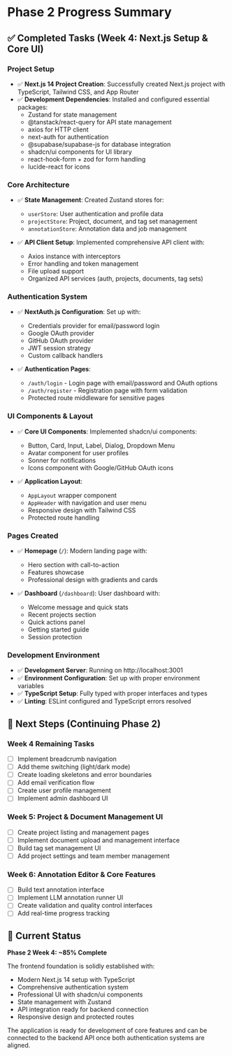 # Phase 2 Progress Summary

## ✅ Completed Tasks (Week 4: Next.js Setup & Core UI)

### Project Setup

- ✅ **Next.js 14 Project Creation**: Successfully created Next.js project with TypeScript, Tailwind CSS, and App Router
- ✅ **Development Dependencies**: Installed and configured essential packages:
  - Zustand for state management
  - @tanstack/react-query for API state management
  - axios for HTTP client
  - next-auth for authentication
  - @supabase/supabase-js for database integration
  - shadcn/ui components for UI library
  - react-hook-form + zod for form handling
  - lucide-react for icons

### Core Architecture

- ✅ **State Management**: Created Zustand stores for:

  - `userStore`: User authentication and profile data
  - `projectStore`: Project, document, and tag set management
  - `annotationStore`: Annotation data and job management

- ✅ **API Client Setup**: Implemented comprehensive API client with:
  - Axios instance with interceptors
  - Error handling and token management
  - File upload support
  - Organized API services (auth, projects, documents, tag sets)

### Authentication System

- ✅ **NextAuth.js Configuration**: Set up with:

  - Credentials provider for email/password login
  - Google OAuth provider
  - GitHub OAuth provider
  - JWT session strategy
  - Custom callback handlers

- ✅ **Authentication Pages**:
  - `/auth/login` - Login page with email/password and OAuth options
  - `/auth/register` - Registration page with form validation
  - Protected route middleware for sensitive pages

### UI Components & Layout

- ✅ **Core UI Components**: Implemented shadcn/ui components:

  - Button, Card, Input, Label, Dialog, Dropdown Menu
  - Avatar component for user profiles
  - Sonner for notifications
  - Icons component with Google/GitHub OAuth icons

- ✅ **Application Layout**:
  - `AppLayout` wrapper component
  - `AppHeader` with navigation and user menu
  - Responsive design with Tailwind CSS
  - Protected route handling

### Pages Created

- ✅ **Homepage** (`/`): Modern landing page with:

  - Hero section with call-to-action
  - Features showcase
  - Professional design with gradients and cards

- ✅ **Dashboard** (`/dashboard`): User dashboard with:
  - Welcome message and quick stats
  - Recent projects section
  - Quick actions panel
  - Getting started guide
  - Session protection

### Development Environment

- ✅ **Development Server**: Running on http://localhost:3001
- ✅ **Environment Configuration**: Set up with proper environment variables
- ✅ **TypeScript Setup**: Fully typed with proper interfaces and types
- ✅ **Linting**: ESLint configured and TypeScript errors resolved

## 🔄 Next Steps (Continuing Phase 2)

### Week 4 Remaining Tasks

- [ ] Implement breadcrumb navigation
- [ ] Add theme switching (light/dark mode)
- [ ] Create loading skeletons and error boundaries
- [ ] Add email verification flow
- [ ] Create user profile management
- [ ] Implement admin dashboard UI

### Week 5: Project & Document Management UI

- [ ] Create project listing and management pages
- [ ] Implement document upload and management interface
- [ ] Build tag set management UI
- [ ] Add project settings and team member management

### Week 6: Annotation Editor & Core Features

- [ ] Build text annotation interface
- [ ] Implement LLM annotation runner UI
- [ ] Create validation and quality control interfaces
- [ ] Add real-time progress tracking

## 🎯 Current Status

**Phase 2 Week 4: ~85% Complete**

The frontend foundation is solidly established with:

- Modern Next.js 14 setup with TypeScript
- Comprehensive authentication system
- Professional UI with shadcn/ui components
- State management with Zustand
- API integration ready for backend connection
- Responsive design and protected routes

The application is ready for development of core features and can be connected to the backend API once both authentication systems are aligned.
